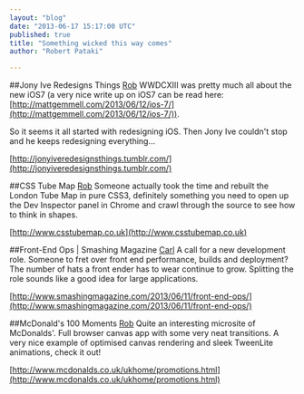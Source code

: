 ```yaml
---
layout: "blog"
date: "2013-06-17 15:17:00 UTC"
published: true
title: "Something wicked this way comes"
author: "Robert Pataki"

---
```


##Jony Ive Redesigns Things [Rob](http://www.unboxedconsulting.com/people/robert-pataki) WWDCXIII was pretty much all about the new iOS7 (a very nice write up on iOS7 can be read here: [http://mattgemmell.com/2013/06/12/ios-7/](http://mattgemmell.com/2013/06/12/ios-7/)). 

So it seems it all started with redesigning iOS. Then Jony Ive couldn't stop and he keeps redesigning everything...

[http://jonyiveredesignsthings.tumblr.com/](http://jonyiveredesignsthings.tumblr.com/)

##CSS Tube Map [Rob](http://www.unboxedconsulting.com/people/robert-pataki) Someone actually took the time and rebuilt the London Tube Map in pure CSS3, definitely something you need to open up the Dev Inspector panel in Chrome and crawl through the source to see how to think in shapes.

[http://www.csstubemap.co.uk](http://www.csstubemap.co.uk)

##Front-End Ops | Smashing Magazine [Carl](http://www.unboxedconsulting.com/people/carl-whittaker) A call for a new development role. Someone to fret over front end performance, builds and deployment? The number of hats a front ender has to wear continue to grow. Splitting the role sounds like a good idea for large applications.

[http://www.smashingmagazine.com/2013/06/11/front-end-ops/](http://www.smashingmagazine.com/2013/06/11/front-end-ops/)

##McDonald's 100 Moments [Rob](http://www.unboxedconsulting.com/people/robert-pataki) Quite an interesting microsite of McDonalds'. Full browser canvas app with some very neat transitions. A very nice example of optimised canvas rendering and sleek TweenLite animations, check it out!

[http://www.mcdonalds.co.uk/ukhome/promotions.html](http://www.mcdonalds.co.uk/ukhome/promotions.html)


